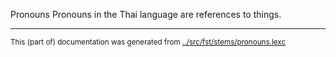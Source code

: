 Pronouns
Pronouns in the Thai language are references to things.


* * *
<small>This (part of) documentation was generated from [../src/fst/stems/pronouns.lexc](http://github.com/giellalt/lang-tha/blob/main/../src/fst/stems/pronouns.lexc)</small>